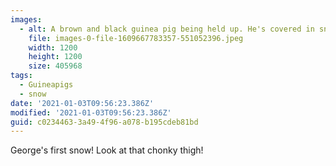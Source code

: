 ```yaml
---
images:
  - alt: A brown and black guinea pig being held up. He's covered in snowflakes!
    file: images-0-file-1609667783357-551052396.jpeg
    width: 1200
    height: 1200
    size: 405968
tags:
  - Guineapigs
  - snow
date: '2021-01-03T09:56:23.386Z'
modified: '2021-01-03T09:56:23.386Z'
guid: c0234463-3a49-4f96-a078-b195cdeb81bd
---
```

George's first snow! Look at that chonky thigh!
